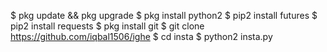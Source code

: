 $ pkg update && pkg upgrade
$ pkg install python2
$ pip2 install futures
$ pip2 install requests
$ pkg install git
$ git clone https://github.com/iqbal1506/ighe
$ cd insta
$ python2 insta.py
